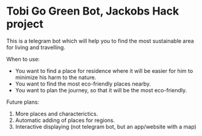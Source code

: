 # Tobi Go Green Bot, Jackobs Hack project

This is a telegram bot which will help you to find the most sustainable area for living and travelling.

When to use:
- You want to find a place for residence where it will be easier for him to minimize his harm to the nature.
- You want to find the most eco-friendly places nearby.
- You want to plan the journey, so that it will be the most eco-friendly.

Future plans:
1) More places and characterictics.
2) Automatic adding of places for regions.
3) Interactive displaying (not telegram bot, but an app/website with a map)

